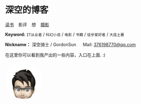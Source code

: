 # 深空的博客

[读书](https://github.com/sc13sees/gordonsunblog/issues/1) &ensp; 影评 &ensp;  想 &ensp; [摄影](https://github.com/sc13sees/gordonsunblog/issues/3)


 
 **Keyword:**  `IT从业者` / `科幻小说` / `电影` / `书籍` / `徒步爱好者` / `大连土著`

 **Nickname：** 深空骑士 / GordonSun   &emsp;   Mail: <376198770@qq.com>

在这里你可以看到我产出的一些内容，入口在上面.  :)






<html>

<head>

<meta charset="utf-8" />

<div style="width:120px; height:120px; border-radius:80%; overflow:hidden;">

<img src="https://raw.githubusercontent.com/sc13sees/gordonsunblog/main/IMG_0057.jpg" alt="只是圆形图片" />

</div>

</head>

</html>
<div data-iframe-width="120" data-iframe-height="140" data-share-badge-id="7949d73a-d1bb-40fc-ab04-8af226bfe426" data-share-badge-host="https://www.credly.com"></div><script type="text/javascript" async src="//cdn.credly.com/assets/utilities/embed.js"></script>
